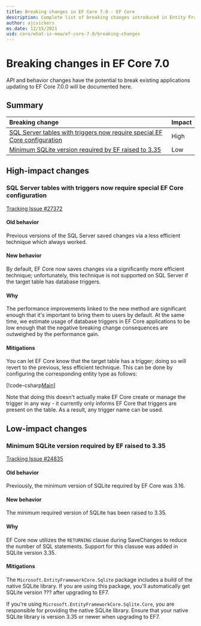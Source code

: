 ```yaml
---
title: Breaking changes in EF Core 7.0 - EF Core
description: Complete list of breaking changes introduced in Entity Framework Core 7.0
author: ajcvickers
ms.date: 12/15/2021
uid: core/what-is-new/ef-core-7.0/breaking-changes
---
```


# Breaking changes in EF Core 7.0

API and behavior changes have the potential to break existing applications updating to EF Core 7.0.0 will be documented here.

## Summary

| **Breaking change**                                                                                          | **Impact**  |
|:------------------------------------------------------------------------------------------------------------ | ----------- |
| [SQL Server tables with triggers now require special EF Core configuration](#sqlserver-tables-with-triggers) | High        |
| [Minimum SQLite version required by EF raised to 3.35](#min-sqlite-version)                                  | Low         |

## High-impact changes

<a name="sqlserver-tables-with-triggers"></a>

### SQL Server tables with triggers now require special EF Core configuration

[Tracking Issue #27372](https://github.com/dotnet/efcore/issues/27372)

#### Old behavior

Previous versions of the SQL Server saved changes via a less efficient technique which always worked.

#### New behavior

By default, EF Core now saves changes via a significantly more efficient technique; unfortunately, this technique is not supported on SQL Server if the target table has database triggers.

#### Why

The performance improvements linked to the new method are significant enough that it's important to bring them to users by default. At the same time, we estimate usage of database triggers in EF Core applications to be low enough that the negative breaking change consequences are outweighed by the performance gain.

#### Mitigations

You can let EF Core know that the target table has a trigger; doing so will revert to the previous, less efficient technique. This can be done by configuring the corresponding entity type as follows:

[!code-csharp[Main](../../../../samples/core/SqlServer/Misc/TriggersContext.cs?name=TriggerConfiguration&highlight=4)]

Note that doing this doesn't actually make EF Core create or manage the trigger in any way - it currently only informs EF Core that triggers are present on the table. As a result, any trigger name can be used.

## Low-impact changes

<a name="min-sqlite-version"></a>

### Minimum SQLite version required by EF raised to 3.35

[Tracking Issue #24835](https://github.com/dotnet/efcore/issues/24835)

#### Old behavior

Previously, the minimum version of SQLite required by EF Core was 3.16.

#### New behavior

The minimum required version of SQLite has been raised to 3.35.

#### Why

EF Core now utilizes the `RETURNING` clause during SaveChanges to reduce the number of SQL statements. Support for this clasuse was added in SQLite version 3.35.

#### Mitigations

The `Microsoft.EntityFrameworkCore.Sqlite` package includes a build of the native SQLite library. If you are using this package, you'll automatically get SQLite version ??? after upgrading to EF7.

If you're using `Microsoft.EntityFrameworkCore.Sqlite.Core`, you are responsible for providing the native SQLite library. Ensure that your native SQLite library is version 3.35 or newer when upgrading to EF7.
